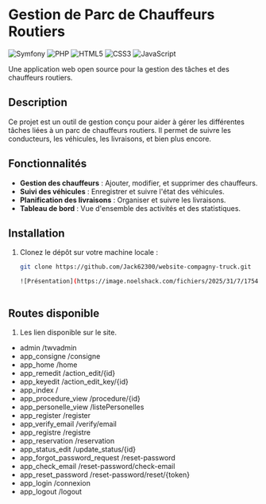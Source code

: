 # Gestion de Parc de Chauffeurs Routiers

![Symfony](https://img.shields.io/badge/Symfony-5.4-000000?style=for-the-badge&logo=symfony)
![PHP](https://img.shields.io/badge/PHP-8.1-777BB4?style=for-the-badge&logo=php)
![HTML5](https://img.shields.io/badge/HTML5-E34F26?style=for-the-badge&logo=html5&logoColor=white)
![CSS3](https://img.shields.io/badge/CSS3-1572B6?style=for-the-badge&logo=css3&logoColor=white)
![JavaScript](https://img.shields.io/badge/JavaScript-F7DF1E?style=for-the-badge&logo=javascript&logoColor=black)

Une application web open source pour la gestion des tâches et des chauffeurs routiers.

## Description

Ce projet est un outil de gestion conçu pour aider à gérer les différentes tâches liées à un parc de chauffeurs routiers. Il permet de suivre les conducteurs, les véhicules, les livraisons, et bien plus encore.

## Fonctionnalités

- **Gestion des chauffeurs** : Ajouter, modifier, et supprimer des chauffeurs.
- **Suivi des véhicules** : Enregistrer et suivre l'état des véhicules.
- **Planification des livraisons** : Organiser et suivre les livraisons.
- **Tableau de bord** : Vue d'ensemble des activités et des statistiques.

## Installation

1. Clonez le dépôt sur votre machine locale :

   ```bash
   git clone https://github.com/Jack62300/website-compagny-truck.git

   ![Présentation](https://image.noelshack.com/fichiers/2025/31/7/1754228922-image.png)



## Routes disponible

1. Les lien disponible sur le site.
  - admin                          /twvadmin
  - app_consigne                   /consigne
  - app_home                       /home
  - app_remedit                    /action_edit/{id}
  - app_keyedit                    /action_edit_key/{id}
  - app_index                      /
  - app_procedure_view             /procedure/{id}
  - app_personelle_view            /listePersonelles
  - app_register                   /register
  - app_verify_email               /verify/email
  - app_registre                   /registre
  - app_reservation                /reservation
  - app_status_edit                /update_status/{id}
  - app_forgot_password_request    /reset-password
  - app_check_email                /reset-password/check-email
  - app_reset_password             /reset-password/reset/{token}
  - app_login                      /connexion
  - app_logout                     /logout